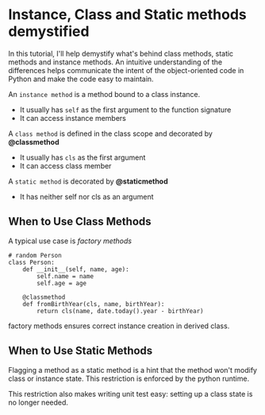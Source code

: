 # Instance, Class and Static methods demystified 

In this tutorial, I'll help demystify what's behind class methods, static methods and instance methods. An intuitive understanding of the differences helps communicate the intent of the object-oriented code in Python and make the code easy to maintain. 

An `instance method` is a method bound to a class instance.
- It usually has `self` as the first argument to the function signature
- It can access instance members

A `class method` is defined in the class scope and decorated by **@classmethod**
- It usually has `cls` as the first argument
- It can access class member

A `static method` is decorated by **@staticmethod**
- It has neither self nor cls as an argument

## When to Use Class Methods

A typical use case is *factory methods*

```
# random Person
class Person:
    def __init__(self, name, age):
        self.name = name
        self.age = age

    @classmethod
    def fromBirthYear(cls, name, birthYear):
        return cls(name, date.today().year - birthYear)
```
factory methods ensures correct instance creation in derived class.

## When to Use Static Methods

Flagging a method as a static method is a hint that the method won't modify class or instance state. This restriction is enforced by the python runtime.

This restriction also makes writing unit test easy: setting up a class state is no longer needed.
